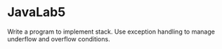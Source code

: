 # JavaLab5

Write a program to implement stack. Use exception handling to manage underflow and overflow conditions. 